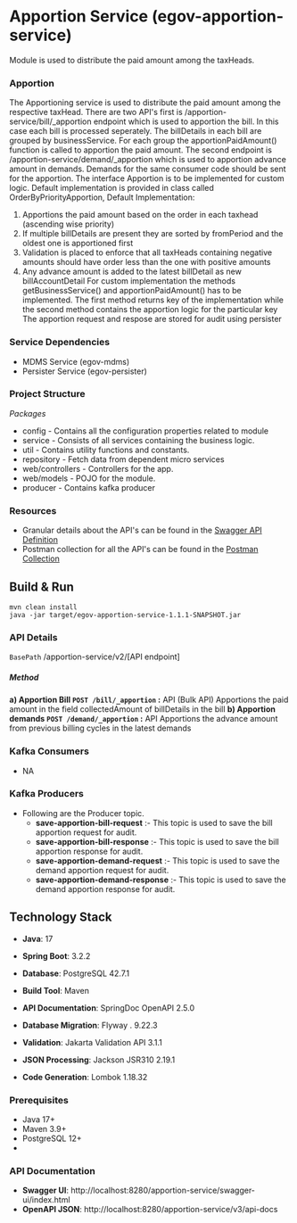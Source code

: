 

# Apportion Service (egov-apportion-service)


Module is used to distribute the paid amount among the taxHeads.

### Apportion 
The Apportioning service is used to distribute the paid amount among the respective taxHead. 
There are two API's first is  /apportion-service/bill/_apportion endpoint which is used to apportion the bill. In this case each bill is processed seperately.
The billDetails in each bill are grouped by businessService. For each group the apportionPaidAmount() function is called to apportion the paid amount.
The second endpoint is /apportion-service/demand/_apportion which is used to apportion advance amount in demands. Demands for the same consumer code should be sent for the apportion.
The interface Apportion is to be implemented for custom logic. Default implementation is provided in class called OrderByPriorityApportion,
Default Implementation:
 1. Apportions the paid amount based on the order in each taxhead (ascending wise priority)
 2. If multiple billDetails are present they are sorted by fromPeriod and the oldest one is apportioned first
 3. Validation is placed to enforce that all taxHeads containing negative amounts should have order less than the one with positive amounts
 4. Any advance amount is added to the latest billDetail as new billAccountDetail
For custom implementation the methods getBusinessService() and apportionPaidAmount() has to be implemented. The first method returns key of the implementation while the second method contains the apportion logic for the particular key
The apportion request and respose are stored for audit using persister



### Service Dependencies
- MDMS Service (egov-mdms)
- Persister Service (egov-persister)


### Project Structure
*Packages*
 - config - Contains all the configuration properties related to module
 - service - Consists of all services containing the business logic.
 - util - Contains utility functions and constants.
 - repository - Fetch data from dependent micro services
 - web/controllers - Controllers for the app.
 - web/models - POJO for the module.
 - producer - Contains kafka producer


### Resources
- Granular details about the API's can be found in the [Swagger API Definition](https://editor.swagger.io/?url=https://raw.githubusercontent.com/upyog/UPYOG/master/business-services/Docs/egov-apportion-service.yml#!/)
- Postman collection for all the API's can be found in the [Postman Collection](https://raw.githubusercontent.com/upyog/UPYOG/master/business-services/egov-apportion-service/Apportion.postman_collection.json)


## Build & Run

    mvn clean install
    java -jar target/egov-apportion-service-1.1.1-SNAPSHOT.jar



### API Details

`BasePath` /apportion-service/v2/[API endpoint]

##### Method
**a) Apportion Bill `POST /bill/_apportion` :** API (Bulk API) Apportions the paid amount in the field collectedAmount of billDetails in the bill
**b) Apportion demands `POST /demand/_apportion` :** API Apportions the advance amount from previous billing cycles in the latest demands


### Kafka Consumers

- NA


### Kafka Producers

- Following are the Producer topic.
    - **save-apportion-bill-request** :- This topic is used to save the bill apportion request for audit.
    - **save-apportion-bill-response** :- This topic is used to save the bill apportion response for audit.
    - **save-apportion-demand-request** :- This topic is used to save the demand apportion request for audit.
    - **save-apportion-demand-response** :- This topic is used to save the demand apportion response for audit.

## Technology Stack
- **Java**: 17
- **Spring Boot**: 3.2.2
- **Database**: PostgreSQL 42.7.1
- **Build Tool**: Maven
- **API Documentation**: SpringDoc OpenAPI 2.5.0
- **Database Migration**: Flyway . 9.22.3

- **Validation**: Jakarta Validation API 3.1.1
- **JSON Processing**: Jackson JSR310 2.19.1
- **Code Generation**: Lombok 1.18.32


### Prerequisites
- Java 17+
- Maven 3.9+
- PostgreSQL 12+
- 
### API Documentation
- **Swagger UI**: http://localhost:8280/apportion-service/swagger-ui/index.html
- **OpenAPI JSON**: http://localhost:8280/apportion-service/v3/api-docs